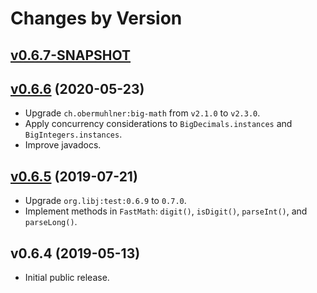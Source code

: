 # Changes by Version

## [v0.6.7-SNAPSHOT](https://github.com/libj/math/compare/0c41e394a3b238a3a329ebd80753c0fe58ebae02..HEAD)

## [v0.6.6](https://github.com/libj/math/compare/e4c6262e88a009172d8d700e39871be1575ccc5e..0c41e394a3b238a3a329ebd80753c0fe58ebae02) (2020-05-23)
* Upgrade `ch.obermuhlner:big-math` from `v2.1.0` to `v2.3.0`.
* Apply concurrency considerations to `BigDecimals.instances` and `BigIntegers.instances`.
* Improve javadocs.

## [v0.6.5](https://github.com/libj/math/compare/54e2fb9bed48d6cfdce6708b6bc4b60039230d68..e4c6262e88a009172d8d700e39871be1575ccc5e) (2019-07-21)
* Upgrade `org.libj:test:0.6.9` to `0.7.0`.
* Implement methods in `FastMath`: `digit()`, `isDigit()`, `parseInt()`, and `parseLong()`.

## v0.6.4 (2019-05-13)
* Initial public release.